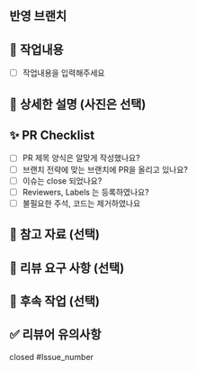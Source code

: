 ## 반영 브랜치
<!-- ex) feat/login -> dev -->

## 📌 작업내용
- [ ] 작업내용을 입력해주세요

## 📸 상세한 설명 (사진은 선택)
<!-- +) 설명이 필요한 로직이나 구현한 의도 (핵심 코드 설명)--> 
<!-- 스크린샷이 필요하면 스크린샷을 첨부해주세요 --> 

## ✨ PR Checklist
- [ ] PR 제목 양식은 알맞게 작성했나요?
- [ ] 브랜치 전략에 맞는 브랜치에 PR을 올리고 있나요?
- [ ] 이슈는 close 되었나요?
- [ ] Reviewers, Labels 는 등록하였나요?
- [ ] 불필요한 주석, 코드는 제거하였나요

## 📗 참고 자료 (선택)

## 📢 리뷰 요구 사항 (선택)

## 🚩 후속 작업 (선택)
<!-- PR 후 코멘트로 받은 피드백에 대한 후속 작업 진행사항 -->

## ✅ 리뷰어 유의사항
<!-- 리뷰어들이 참고할 사항이 있다면 적어주세요 -->

closed #Issue_number
